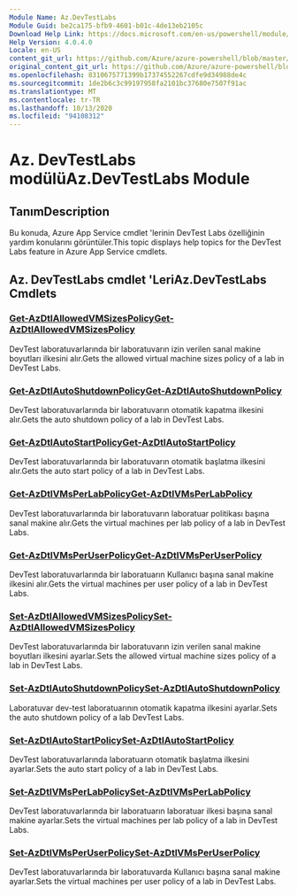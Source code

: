 ```yaml
---
Module Name: Az.DevTestLabs
Module Guid: be2ca175-bfb9-4601-b01c-4de13eb2105c
Download Help Link: https://docs.microsoft.com/en-us/powershell/module/az.devtestlabs
Help Version: 4.0.4.0
Locale: en-US
content_git_url: https://github.com/Azure/azure-powershell/blob/master/src/DevTestLabs/DevTestLabs/help/Az.DevTestLabs.md
original_content_git_url: https://github.com/Azure/azure-powershell/blob/master/src/DevTestLabs/DevTestLabs/help/Az.DevTestLabs.md
ms.openlocfilehash: 8310675771399b17374552267cdfe9d34988de4c
ms.sourcegitcommit: 1de2b6c3c99197958fa2101bc37680e7507f91ac
ms.translationtype: MT
ms.contentlocale: tr-TR
ms.lasthandoff: 10/13/2020
ms.locfileid: "94108312"
---
```

# <span data-ttu-id="95d3a-101">Az. DevTestLabs modülü</span><span class="sxs-lookup"><span data-stu-id="95d3a-101">Az.DevTestLabs Module</span></span>
## <span data-ttu-id="95d3a-102">Tanım</span><span class="sxs-lookup"><span data-stu-id="95d3a-102">Description</span></span>
<span data-ttu-id="95d3a-103">Bu konuda, Azure App Service cmdlet 'lerinin DevTest Labs özelliğinin yardım konularını görüntüler.</span><span class="sxs-lookup"><span data-stu-id="95d3a-103">This topic displays help topics for the DevTest Labs feature in Azure App Service cmdlets.</span></span>

## <span data-ttu-id="95d3a-104">Az. DevTestLabs cmdlet 'Leri</span><span class="sxs-lookup"><span data-stu-id="95d3a-104">Az.DevTestLabs Cmdlets</span></span>
### [<span data-ttu-id="95d3a-105">Get-AzDtlAllowedVMSizesPolicy</span><span class="sxs-lookup"><span data-stu-id="95d3a-105">Get-AzDtlAllowedVMSizesPolicy</span></span>](Get-AzDtlAllowedVMSizesPolicy.md)
<span data-ttu-id="95d3a-106">DevTest laboratuvarlarında bir laboratuvarın izin verilen sanal makine boyutları ilkesini alır.</span><span class="sxs-lookup"><span data-stu-id="95d3a-106">Gets the allowed virtual machine sizes policy of a lab in DevTest Labs.</span></span>

### [<span data-ttu-id="95d3a-107">Get-AzDtlAutoShutdownPolicy</span><span class="sxs-lookup"><span data-stu-id="95d3a-107">Get-AzDtlAutoShutdownPolicy</span></span>](Get-AzDtlAutoShutdownPolicy.md)
<span data-ttu-id="95d3a-108">DevTest laboratuvarlarında bir laboratuvarın otomatik kapatma ilkesini alır.</span><span class="sxs-lookup"><span data-stu-id="95d3a-108">Gets the auto shutdown policy of a lab in DevTest Labs.</span></span>

### [<span data-ttu-id="95d3a-109">Get-AzDtlAutoStartPolicy</span><span class="sxs-lookup"><span data-stu-id="95d3a-109">Get-AzDtlAutoStartPolicy</span></span>](Get-AzDtlAutoStartPolicy.md)
<span data-ttu-id="95d3a-110">DevTest laboratuvarlarında bir laboratuvarın otomatik başlatma ilkesini alır.</span><span class="sxs-lookup"><span data-stu-id="95d3a-110">Gets the auto start policy of a lab in DevTest Labs.</span></span>

### [<span data-ttu-id="95d3a-111">Get-AzDtlVMsPerLabPolicy</span><span class="sxs-lookup"><span data-stu-id="95d3a-111">Get-AzDtlVMsPerLabPolicy</span></span>](Get-AzDtlVMsPerLabPolicy.md)
<span data-ttu-id="95d3a-112">DevTest laboratuvarlarında bir laboratuvarın laboratuar politikası başına sanal makine alır.</span><span class="sxs-lookup"><span data-stu-id="95d3a-112">Gets the virtual machines per lab policy of a lab in DevTest Labs.</span></span>

### [<span data-ttu-id="95d3a-113">Get-AzDtlVMsPerUserPolicy</span><span class="sxs-lookup"><span data-stu-id="95d3a-113">Get-AzDtlVMsPerUserPolicy</span></span>](Get-AzDtlVMsPerUserPolicy.md)
<span data-ttu-id="95d3a-114">DevTest laboratuvarlarında bir laboratuarın Kullanıcı başına sanal makine ilkesini alır.</span><span class="sxs-lookup"><span data-stu-id="95d3a-114">Gets the virtual machines per user policy of a lab in DevTest Labs.</span></span>

### [<span data-ttu-id="95d3a-115">Set-AzDtlAllowedVMSizesPolicy</span><span class="sxs-lookup"><span data-stu-id="95d3a-115">Set-AzDtlAllowedVMSizesPolicy</span></span>](Set-AzDtlAllowedVMSizesPolicy.md)
<span data-ttu-id="95d3a-116">DevTest laboratuvarlarında bir laboratuvarın izin verilen sanal makine boyutları ilkesini ayarlar.</span><span class="sxs-lookup"><span data-stu-id="95d3a-116">Sets the allowed virtual machine sizes policy of a lab in DevTest Labs.</span></span>

### [<span data-ttu-id="95d3a-117">Set-AzDtlAutoShutdownPolicy</span><span class="sxs-lookup"><span data-stu-id="95d3a-117">Set-AzDtlAutoShutdownPolicy</span></span>](Set-AzDtlAutoShutdownPolicy.md)
<span data-ttu-id="95d3a-118">Laboratuvar dev-test laboratuarının otomatik kapatma ilkesini ayarlar.</span><span class="sxs-lookup"><span data-stu-id="95d3a-118">Sets the auto shutdown policy of a lab DevTest Labs.</span></span>

### [<span data-ttu-id="95d3a-119">Set-AzDtlAutoStartPolicy</span><span class="sxs-lookup"><span data-stu-id="95d3a-119">Set-AzDtlAutoStartPolicy</span></span>](Set-AzDtlAutoStartPolicy.md)
<span data-ttu-id="95d3a-120">DevTest laboratuvarlarında laboratuarın otomatik başlatma ilkesini ayarlar.</span><span class="sxs-lookup"><span data-stu-id="95d3a-120">Sets the auto start policy of a lab in DevTest Labs.</span></span>

### [<span data-ttu-id="95d3a-121">Set-AzDtlVMsPerLabPolicy</span><span class="sxs-lookup"><span data-stu-id="95d3a-121">Set-AzDtlVMsPerLabPolicy</span></span>](Set-AzDtlVMsPerLabPolicy.md)
<span data-ttu-id="95d3a-122">DevTest laboratuvarlarında bir laboratuarın laboratuar ilkesi başına sanal makine ayarlar.</span><span class="sxs-lookup"><span data-stu-id="95d3a-122">Sets the virtual machines per lab policy of a lab in DevTest Labs.</span></span>

### [<span data-ttu-id="95d3a-123">Set-AzDtlVMsPerUserPolicy</span><span class="sxs-lookup"><span data-stu-id="95d3a-123">Set-AzDtlVMsPerUserPolicy</span></span>](Set-AzDtlVMsPerUserPolicy.md)
<span data-ttu-id="95d3a-124">DevTest laboratuvarlarında bir laboratuvarda Kullanıcı başına sanal makine ayarlar.</span><span class="sxs-lookup"><span data-stu-id="95d3a-124">Sets the virtual machines per user policy of a lab in DevTest Labs.</span></span>

